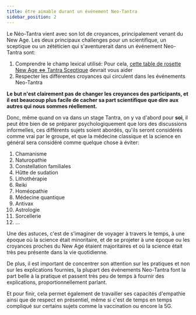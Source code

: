 ```yaml
---
title: être aimable durant un événement Neo-Tantra 
sidebar_position: 2
---
```


Le Néo-Tantra vient avec son lot de croyances, principalement venant du New Age.
Les deux principaux challenges pour un scientifique, un sceptique ou un zététicien qui s'aventurerait dans un événement Neo-Tantra sont:

1. Comprendre le champ lexical utilisé: Pour cela, [cette table de rosette New Age <=> Tantra Sceptique](what/translator.md) devrait vous aider
2. Respecter les différentes croyances qui circulent dans les événements Neo-Tantra

**Le but n'est clairement pas de changer les croyances des participants, et il est beaucoup plus facile de cacher sa part scientifique que dire aux autres qui nous sommes réellement.**

Donc, même quand on va dans un stage Tantra, on y va d'abord pour **soi**, il peut être bien de se préparer psychologiquement que lors des discussions informelles, ces différents sujets soient abordés, qu'ils seront considérés comme vrai par le groupe, et que la médecine classique et la science en général sera considéré comme quelque chose à éviter:

1. Chamanisme
2. Naturopathie
3. Constellation familiales
4. Hûtte de sudation
5. Lithothérapie
6. Reiki
7. Homéopathie
8. Médecine quantique
9. Antivax
10. Astrologie
11. Sorcellerie
12. ...

Une des astuces, c'est de s'imaginer de voyager à travers le temps, à une époque où la science était minoritaire, et de se projeter à une époque ou les croyances proches du New Age étaient majoritaires et où la science était très peu présente dans la vie quotidienne.

De plus, il est important de concentrer son attention sur les pratiques et non sur les explications fournies, la plupart des événements Neo-Tantra font la part belle à la pratique et passent très peu de temps à fournir des explications, proportionnellement parlant.

Et pour finir, cela permet également de travailler ses capacités d'empathie ainsi que de respect en présentiel, même si c'est de temps en temps compliqué sur certains sujets comme la vaccination ou encore la 5G.
